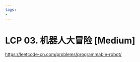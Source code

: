 ```yaml
---
tags:
- 
---
```


# LCP 03. 机器人大冒险 [Medium]

<https://leetcode-cn.com/problems/programmable-robot/>
